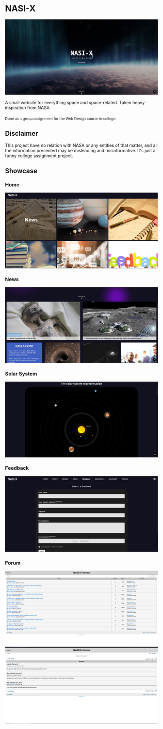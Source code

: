 NASI-X
======

![Index Page](.github/.meta/index.png)

A small website for everything space and space-related. Taken heavy inspiration from NASA.

<sub>Done as a group assignment for the Web Design course in college.</sub>

## Disclaimer

This project have no relation with NASA or any entities of that matter, and all the information presented may be misleading and misinformative. It's just a funny college assignment project.

## Showcase

### Home

![Home Page](.github/.meta/home.png)

### News

![News Page](.github/.meta/news.png)

### Solar System

![Solar System Page](.github/.meta/solar_system.png)

### Feedback

![Feedback Page](.github/.meta/feedback.png)

### Forum

![Forum Main Page](.github/.meta/forum.png)
![Forum Post](.github/.meta/forum_post.png)
